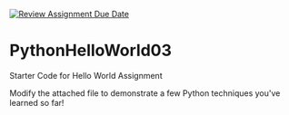 [![Review Assignment Due Date](https://classroom.github.com/assets/deadline-readme-button-24ddc0f5d75046c5622901739e7c5dd533143b0c8e959d652212380cedb1ea36.svg)](https://classroom.github.com/a/wdpsGJyB)
# PythonHelloWorld03
Starter Code for Hello World Assignment

Modify the attached file to demonstrate a few Python techniques you've learned so far!
